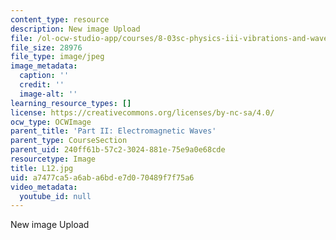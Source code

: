 ```yaml
---
content_type: resource
description: New image Upload
file: /ol-ocw-studio-app/courses/8-03sc-physics-iii-vibrations-and-waves-fall-2016/a7477ca5a6aba6bde7d070489f7f75a6_L12.jpg
file_size: 28976
file_type: image/jpeg
image_metadata:
  caption: ''
  credit: ''
  image-alt: ''
learning_resource_types: []
license: https://creativecommons.org/licenses/by-nc-sa/4.0/
ocw_type: OCWImage
parent_title: 'Part II: Electromagnetic Waves'
parent_type: CourseSection
parent_uid: 240ff61b-57c2-3024-881e-75e9a0e68cde
resourcetype: Image
title: L12.jpg
uid: a7477ca5-a6ab-a6bd-e7d0-70489f7f75a6
video_metadata:
  youtube_id: null
---
```

New image Upload